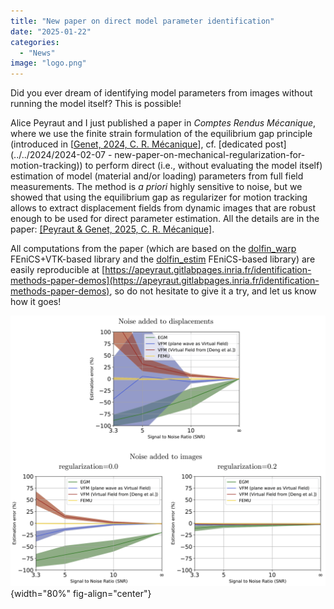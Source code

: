 ```yaml
---
title: "New paper on direct model parameter identification"
date: "2025-01-22"
categories: 
  - "News"
image: "logo.png"
---
```


Did you ever dream of identifying model parameters from images without running the model itself?
This is possible!

Alice Peyraut and I just published a paper in _Comptes Rendus Mécanique_, where we use the finite strain formulation of the equilibrium gap principle (introduced in [[Genet, 2024, C. R. Mécanique](https://doi.org/10.5802/crmeca.228)], cf. [dedicated post](../../2024/2024-02-07 - new-paper-on-mechanical-regularization-for-motion-tracking)) to perform direct (i.e., without evaluating the model itself) estimation of model (material and/or loading) parameters from full field measurements.
The method is _a priori_ highly sensitive to noise, but we showed that using the equilibrium gap as regularizer for motion tracking allows to extract displacement fields from dynamic images that are robust enough to be used for direct parameter estimation.
All the details are in the paper: [[Peyraut & Genet, 2025, C. R. Mécanique]](https://doi.org/10.5802/crmeca.279).

All computations from the paper (which are based on the [dolfin_warp](https://github.com/mgenet/dolfin_warp) FEniCS+VTK-based library and the [dolfin_estim](https://gitlab.inria.fr/apeyraut/dolfin_estim) FEniCS-based library) are easily reproducible at [https://apeyraut.gitlabpages.inria.fr/identification-methods-paper-demos](https://apeyraut.gitlabpages.inria.fr/identification-methods-paper-demos), so do not hesitate to give it a try, and let us know how it goes!

![](logo.png){width="80%" fig-align="center"}
